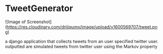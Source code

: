 # TweetGenerator

![Image of Screenshot]
(https://res.cloudinary.com/drijjqumx/image/upload/v1600569707/tweet.png)

a django application that collects tweets from an user specified twitter user. outputted are simulated tweets from twitter user using the Markov property
